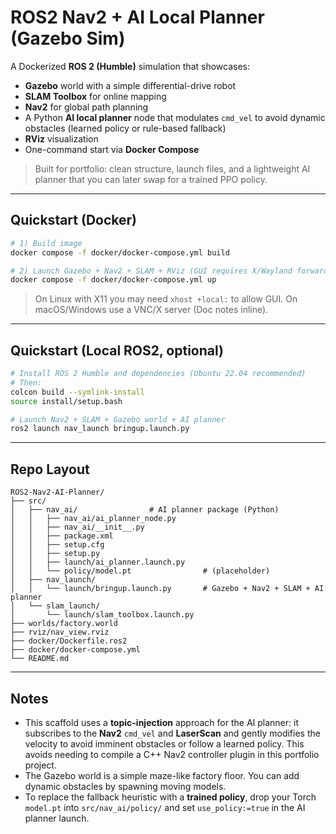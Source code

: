 # ROS2 Nav2 + AI Local Planner (Gazebo Sim)

A Dockerized **ROS 2 (Humble)** simulation that showcases:
- **Gazebo** world with a simple differential-drive robot
- **SLAM Toolbox** for online mapping
- **Nav2** for global path planning
- A Python **AI local planner** node that modulates `cmd_vel` to avoid dynamic obstacles (learned policy or rule-based fallback)
- **RViz** visualization
- One-command start via **Docker Compose**

> Built for portfolio: clean structure, launch files, and a lightweight AI planner that you can later swap for a trained PPO policy.

---

## Quickstart (Docker)

```bash
# 1) Build image
docker compose -f docker/docker-compose.yml build

# 2) Launch Gazebo + Nav2 + SLAM + RViz (GUI requires X/Wayland forwarding)
docker compose -f docker/docker-compose.yml up
```

> On Linux with X11 you may need `xhost +local:` to allow GUI. On macOS/Windows use a VNC/X server (Doc notes inline).

---

## Quickstart (Local ROS2, optional)

```bash
# Install ROS 2 Humble and dependencies (Ubuntu 22.04 recommended)
# Then:
colcon build --symlink-install
source install/setup.bash

# Launch Nav2 + SLAM + Gazebo world + AI planner
ros2 launch nav_launch bringup.launch.py
```

---

## Repo Layout

```
ROS2-Nav2-AI-Planner/
├── src/
│   ├── nav_ai/                # AI planner package (Python)
│   │   ├── nav_ai/ai_planner_node.py
│   │   ├── nav_ai/__init__.py
│   │   ├── package.xml
│   │   ├── setup.cfg
│   │   ├── setup.py
│   │   ├── launch/ai_planner.launch.py
│   │   └── policy/model.pt                # (placeholder)
│   ├── nav_launch/
│   │   └── launch/bringup.launch.py       # Gazebo + Nav2 + SLAM + AI planner
│   └── slam_launch/
│       └── launch/slam_toolbox.launch.py
├── worlds/factory.world
├── rviz/nav_view.rviz
├── docker/Dockerfile.ros2
├── docker/docker-compose.yml
└── README.md
```

---

## Notes

- This scaffold uses a **topic-injection** approach for the AI planner: it subscribes to the **Nav2** `cmd_vel` and **LaserScan** and gently modifies the velocity to avoid imminent obstacles or follow a learned policy. This avoids needing to compile a C++ Nav2 controller plugin in this portfolio project.
- The Gazebo world is a simple maze-like factory floor. You can add dynamic obstacles by spawning moving models.
- To replace the fallback heuristic with a **trained policy**, drop your Torch `model.pt` into `src/nav_ai/policy/` and set `use_policy:=true` in the AI planner launch.

